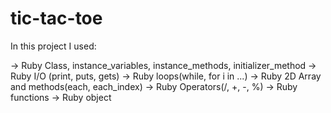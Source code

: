 # tic-tac-toe

In this project I used:

-> Ruby Class, instance_variables, instance_methods, initializer_method
-> Ruby I/O (print, puts, gets)
-> Ruby loops(while, for i in ...)
-> Ruby 2D Array and methods(each, each_index)
-> Ruby Operators(/, +, -, %)
-> Ruby functions
-> Ruby object 